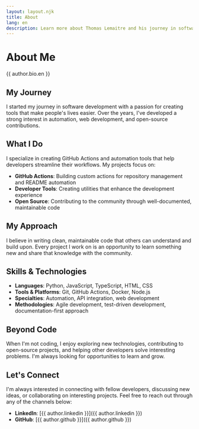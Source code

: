 ```yaml
---
layout: layout.njk
title: About
lang: en
description: Learn more about Thomas Lemaitre and his journey in software development
---
```


# About Me

<div class="about-content">

{{ author.bio.en }}

## My Journey

I started my journey in software development with a passion for creating tools that make people's lives easier. Over the years, I've developed a strong interest in automation, web development, and open-source contributions.

## What I Do

I specialize in creating GitHub Actions and automation tools that help developers streamline their workflows. My projects focus on:

- **GitHub Actions**: Building custom actions for repository management and README automation
- **Developer Tools**: Creating utilities that enhance the development experience
- **Open Source**: Contributing to the community through well-documented, maintainable code

## My Approach

I believe in writing clean, maintainable code that others can understand and build upon. Every project I work on is an opportunity to learn something new and share that knowledge with the community.

## Skills & Technologies

- **Languages**: Python, JavaScript, TypeScript, HTML, CSS
- **Tools & Platforms**: Git, GitHub Actions, Docker, Node.js
- **Specialties**: Automation, API integration, web development
- **Methodologies**: Agile development, test-driven development, documentation-first approach

## Beyond Code

When I'm not coding, I enjoy exploring new technologies, contributing to open-source projects, and helping other developers solve interesting problems. I'm always looking for opportunities to learn and grow.

## Let's Connect

I'm always interested in connecting with fellow developers, discussing new ideas, or collaborating on interesting projects. Feel free to reach out through any of the channels below:

- **LinkedIn**: [{{ author.linkedin }}]({{ author.linkedin }})
- **GitHub**: [{{ author.github }}]({{ author.github }})

</div>
